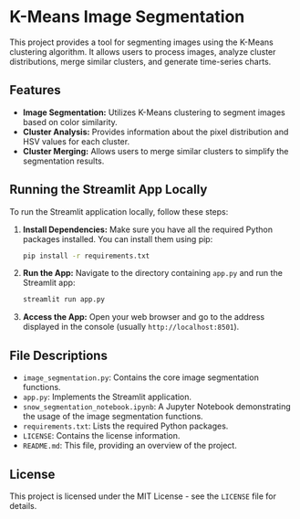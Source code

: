 # K-Means Image Segmentation

This project provides a tool for segmenting images using the K-Means clustering algorithm. It allows users to process images, analyze cluster distributions, merge similar clusters, and generate time-series charts.

## Features

*   **Image Segmentation:** Utilizes K-Means clustering to segment images based on color similarity.
*   **Cluster Analysis:** Provides information about the pixel distribution and HSV values for each cluster.
*   **Cluster Merging:** Allows users to merge similar clusters to simplify the segmentation results.
## Running the Streamlit App Locally

To run the Streamlit application locally, follow these steps:

1.  **Install Dependencies:** Make sure you have all the required Python packages installed. You can install them using pip:

    ```bash
    pip install -r requirements.txt
    ```

2.  **Run the App:** Navigate to the directory containing `app.py` and run the Streamlit app:

    ```bash
    streamlit run app.py
    ```

3.  **Access the App:** Open your web browser and go to the address displayed in the console (usually `http://localhost:8501`).

## File Descriptions

*   `image_segmentation.py`: Contains the core image segmentation functions.
*   `app.py`: Implements the Streamlit application.
*   `snow_segmentation_notebook.ipynb`: A Jupyter Notebook demonstrating the usage of the image segmentation functions.
*   `requirements.txt`: Lists the required Python packages.
*   `LICENSE`: Contains the license information.
*   `README.md`: This file, providing an overview of the project.

## License

This project is licensed under the MIT License - see the `LICENSE` file for details.